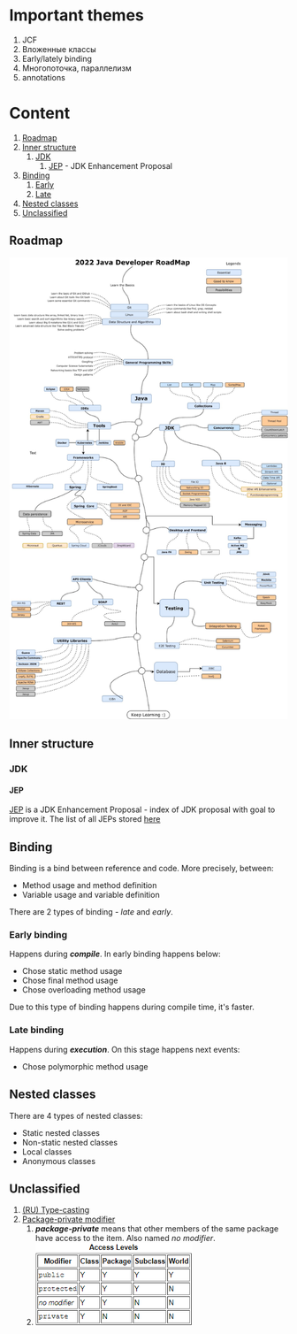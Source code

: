 # Important themes
1. JCF
2. Вложенные классы
3. Early/lately binding
4. Многопоточка, параллелизм
5. annotations

# Content
1. [Roadmap](#roadmap)
2. [Inner structure](#inner-structure)
   1. [JDK](#jdk)
      1. [JEP](#jep) - JDK Enhancement Proposal
3. [Binding](#binding)
   1. [Early](#early-binding)
   2. [Late](#late-binding)
4. [Nested classes](#Nested-classes)
5. [Unclassified](#Unclassified)

## Roadmap
![Java roadmap](java-roadmap.jpeg)

## Inner structure
### JDK
#### JEP
[JEP](https://en.wikipedia.org/wiki/JDK_Enhancement_Proposal) is a 
JDK Enhancement Proposal - index of JDK proposal with goal to improve it.
The list of all JEPs stored [here](https://openjdk.java.net/jeps/0)

## Binding
Binding is a bind between reference and code. More precisely, between:
- Method usage and method definition
- Variable usage and variable definition

There are 2 types of binding - *late* and *early*.
### Early binding
Happens during ***compile***.
In early binding happens below:
- Chose static method usage
- Chose final method usage
- Chose overloading method usage

Due to this type of binding happens during compile time, it's faster.
### Late binding
Happens during ***execution***.
On this stage happens next events:
- Chose polymorphic method usage
## Nested classes
There are 4 types of nested classes:
- Static nested classes
- Non-static nested classes
- Local classes
- Anonymous classes

## Unclassified
1. [(RU) Type-casting](https://javascopes.com/java-type-casting-b529c005/#:~:text=%D0%BC%D0%BE%D0%B6%D0%B5%D1%82%20%D1%80%D0%B0%D1%81%D1%88%D0%B8%D1%80%D0%B8%D1%82%D1%8C%20%D0%B5%D0%B3%D0%BE.-,%D0%A1%D1%81%D1%8B%D0%BB%D0%BA%D0%B0,-%D0%BF%D0%BE%D0%B4%D0%BE%D0%B1%D0%BD%D0%B0%20%D0%B4%D0%B8%D1%81%D1%82%D0%B0%D0%BD%D1%86%D0%B8%D0%BE%D0%BD%D0%BD%D0%BE%D0%BC%D1%83%20%D1%83%D0%BF%D1%80%D0%B0%D0%B2%D0%BB%D0%B5%D0%BD%D0%B8%D1%8E)
2. [Package-private modifier]()
   1. ***package-private*** means that other members of the same package have access to the item. Also named *no modifier*.
   2. ![img.png](img.png)